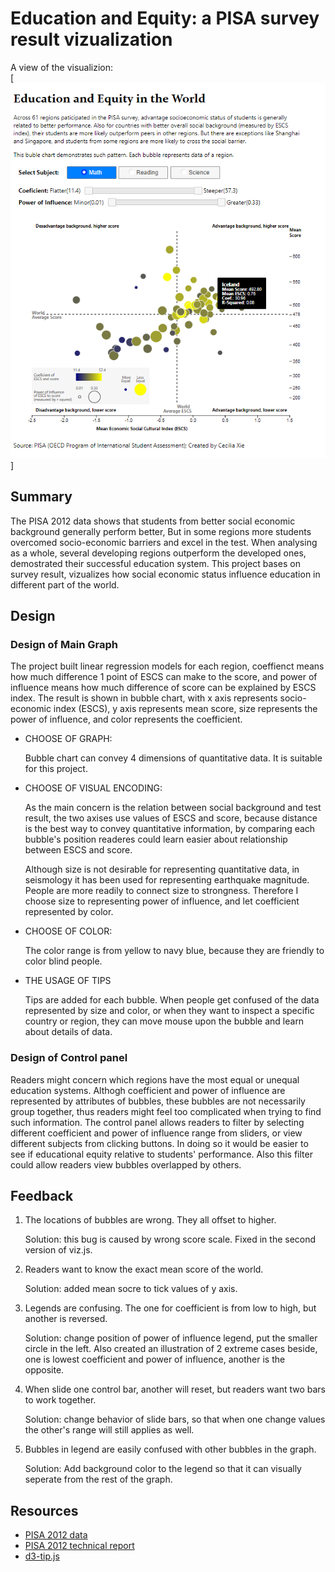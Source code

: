 # Education and Equity: a PISA survey result vizualization

A view of the visualizion:    
[![](https://github.com/Cecilia-x/PISA-visualization/raw/master/pic.PNG)]

## Summary
The PISA 2012 data shows that students from better social economic background generally perform better,
But in some regions more students overcomed socio-economic barriers and excel in the test.
When analysing as a whole, several developing regions outperform the developed ones, demostrated their successful education system.
This project bases on survey result, vizualizes how social economic status 
influence education in different part of the world.

## Design

### Design of Main Graph

The project built linear regression models for each region, coeffienct means how much difference 1 point of ESCS can make to the score, and power of influence means how much difference of score can be explained by ESCS index. The result is shown in bubble chart, with x axis represents socio-economic index (ESCS), y axis represents mean score, size represents the power of influence, and color represents the coefficient.

* CHOOSE OF GRAPH: 

    Bubble chart can convey 4 dimensions of quantitative data. It is suitable for this project.

* CHOOSE OF VISUAL ENCODING:

    As the main concern is the relation between social background and test result, the two axises use values of ESCS and score, because distance is the best way to convey quantitative information, by comparing each bubble's position readeres could learn easier about relationship between ESCS and score. 

    Although size is not desirable for representing quantitative data, in seismology it has been used for representing earthquake magnitude. People are more readily to connect size to strongness. Therefore I choose size to representing power of influence, and let coefficient represented by color. 

* CHOOSE OF COLOR:

    The color range is from yellow to navy blue, because they are friendly to color blind people.

* THE USAGE OF TIPS

    Tips are added for each bubble. When people get confused of the data represented by size and color, or when they want to inspect a specific country or region, they can move mouse upon the bubble and learn about details of data.

### Design of Control panel

Readers might concern which regions have the most equal or unequal education systems. Althogh coefficient and power of influence are represented by attributes of bubbles, these bubbles are not necessarily group together, thus readers might feel 
too complicated when trying to find such information. The control panel allows readers to filter by selecting different coefficient and power of influence range from sliders, or view different subjects from clicking buttons. In doing so it would be easier to see if educational equity relative to students' performance. Also this filter could allow readers view bubbles overlapped by others.

## Feedback
1. The locations of bubbles are wrong. They all offset to higher.

    Solution: this bug is caused by wrong score scale. Fixed in the second version of viz.js.

2. Readers want to know the exact mean score of the world.

    Solution: added mean socre to tick values of y axis.
    
3. Legends are confusing. The one for coefficient is from low to high, but another is reversed.

    Solution: change position of power of influence legend, put the smaller circle in the left. Also created an illustration of 2 extreme cases beside, one is lowest coefficient and power of influence, another is the opposite.

4. When slide one control bar, another will reset, but readers want two bars to work together.

    Solution: change behavior of slide bars, so that when one change values the other's range will still applies as well.

5. Bubbles in legend are easily confused with other bubbles in the graph.

    Solution: Add background color to the legend so that it can visually seperate from the rest of the graph.

## Resources
* [PISA 2012 data](http://www.oecd.org/pisa/data/pisa2012database-downloadabledata.htm)
* [PISA 2012 technical report](http://www.oecd.org/pisa/pisaproducts/pisa2012technicalreport.htm)
* [d3-tip.js](https://github.com/Caged/d3-tip)


